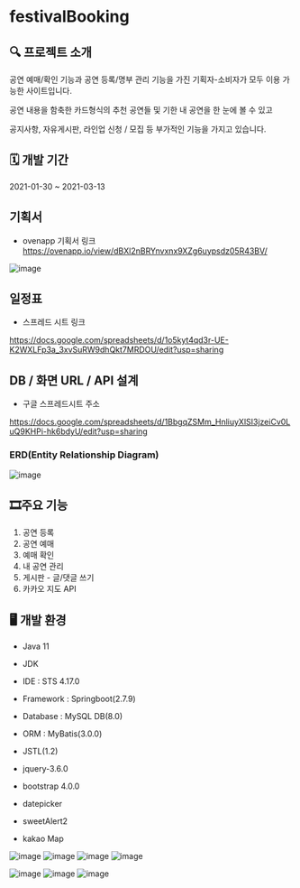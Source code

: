 # festivalBooking
## 🔍 프로젝트 소개
공연 예매/확인 기능과 공연 등록/명부 관리 기능을 가진 기획자-소비자가 모두 이용 가능한 사이트입니다.


공연 내용을 함축한 카드형식의 추천 공연들 및 기한 내 공연을 한 눈에 볼 수 있고


공지사항, 자유게시판, 라인업 신청 / 모집 등 부가적인 기능을 가지고 있습니다.

## 🗓 개발 기간
2021-01-30 ~ 2021-03-13

## 기획서
* ovenapp 기획서 링크
https://ovenapp.io/view/dBXl2nBRYnvxnx9XZg6uypsdz05R43BV/


![image](https://user-images.githubusercontent.com/115543049/225202563-1d5944a2-60e6-4236-9ac9-108af07b817a.png)

## 일정표
* 스프레드 시트 링크


https://docs.google.com/spreadsheets/d/1o5kyt4qd3r-UE-K2WXLFp3a_3xvSuRW9dhQkt7MRDOU/edit?usp=sharing

## DB / 화면 URL / API 설계
* 구글 스프레드시트 주소


https://docs.google.com/spreadsheets/d/1BbgqZSMm_HnliuyXlSI3jzeiCv0LuQ9KHPi-hk6bdyU/edit?usp=sharing

### ERD(Entity Relationship Diagram)
![image](https://user-images.githubusercontent.com/115543049/225202987-e6690b0c-38a4-4753-9ffe-350c7df3af02.png)


## 🎞주요 기능
1) 공연 등록
2) 공연 예매
3) 예매 확인
4) 내 공연 관리
5) 게시판 - 글/댓글 쓰기
6) 카카오 지도 API

## 🖥 개발 환경
* Java 11
* JDK
* IDE : STS 4.17.0
* Framework : Springboot(2.7.9)
* Database : MySQL DB(8.0)
* ORM : MyBatis(3.0.0)

* JSTL(1.2)
* jquery-3.6.0
* bootstrap 4.0.0
* datepicker
* sweetAlert2
* kakao Map

![image](https://user-images.githubusercontent.com/115543049/225201775-a3996cf1-b72d-49dd-ad91-1548b19559a0.png) 
![image](https://user-images.githubusercontent.com/115543049/225201870-a604b4cc-1349-486e-9988-b7040838ebde.png) 
![image](https://user-images.githubusercontent.com/115543049/225201848-7338c9b2-9e14-419f-9ec5-a3296fd34eaa.png) 
![image](https://user-images.githubusercontent.com/115543049/225201855-b8c4274b-4218-435d-85e6-aa4a1f511a22.png) 


![image](https://user-images.githubusercontent.com/115543049/225201862-c19675e2-c0be-472f-8be9-ebc0cb97bf23.png)
![image](https://user-images.githubusercontent.com/115543049/225201878-ee70b7d9-577e-48ca-aff6-7c8003244e47.png)
![image](https://user-images.githubusercontent.com/115543049/225201883-7e3beb68-577b-4499-838d-caba95ad2c07.png)
